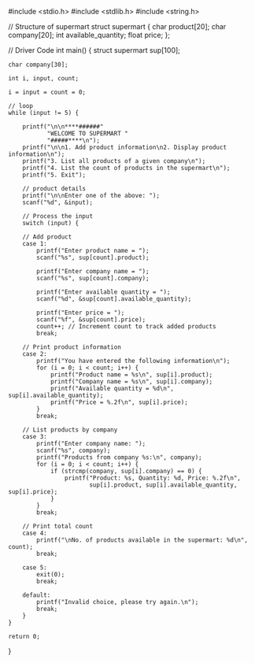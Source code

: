 #include <stdio.h>
#include <stdlib.h>
#include <string.h>

//  Structure of supermart
struct supermart {
    char product[20];
    char company[20];
    int available_quantity;
    float price;
};

// Driver Code
int main()
{
    struct supermart sup[100];

    char company[30];

    int i, input, count;

    i = input = count = 0;

    // loop
    while (input != 5) {

        printf("\n\n****######"
               "WELCOME TO SUPERMART "
               "#####****\n");
        printf("\n\n1. Add product information\n2. Display product information\n");
        printf("3. List all products of a given company\n");
        printf("4. List the count of products in the supermart\n");
        printf("5. Exit");

        // product details
        printf("\n\nEnter one of the above: ");
        scanf("%d", &input);

        // Process the input
        switch (input) {

        // Add product
        case 1:
            printf("Enter product name = ");
            scanf("%s", sup[count].product);

            printf("Enter company name = ");
            scanf("%s", sup[count].company);

            printf("Enter available quantity = ");
            scanf("%d", &sup[count].available_quantity);

            printf("Enter price = ");
            scanf("%f", &sup[count].price);
            count++; // Increment count to track added products
            break;

        // Print product information
        case 2:
            printf("You have entered the following information\n");
            for (i = 0; i < count; i++) {
                printf("Product name = %s\n", sup[i].product);
                printf("Company name = %s\n", sup[i].company);
                printf("Available quantity = %d\n", sup[i].available_quantity);
                printf("Price = %.2f\n", sup[i].price);
            }
            break;

        // List products by company
        case 3:
            printf("Enter company name: ");
            scanf("%s", company);
            printf("Products from company %s:\n", company);
            for (i = 0; i < count; i++) {
                if (strcmp(company, sup[i].company) == 0) {
                    printf("Product: %s, Quantity: %d, Price: %.2f\n",
                           sup[i].product, sup[i].available_quantity, sup[i].price);
                }
            }
            break;

        // Print total count
        case 4:
            printf("\nNo. of products available in the supermart: %d\n", count);
            break;

        case 5:
            exit(0);
            break;

        default:
            printf("Invalid choice, please try again.\n");
            break;
        }
    }

    return 0;
}
